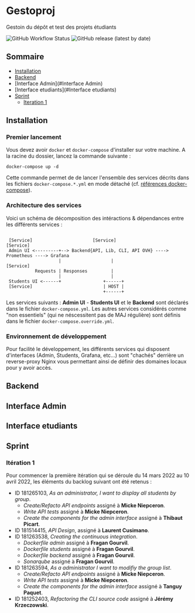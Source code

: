 # Gestoproj

Gestoin du dépôt et test des projets étudiants

![GitHub Workflow Status](https://img.shields.io/github/workflow/status/INSSET/m1_2021_2022-kraken/admin.yaml) ![GitHub release (latest by date)](https://img.shields.io/github/v/release/NSSET/m1_2021_2022-kraken?color=#56C230)

## Sommaire

* [Installation](#Installation)
* [Backend](#Backend)
* [Interface Admin](#Interface Admin)
* [Interface etudiants](#Interface etudiants)
* [Sprint](#Sprint)
  * [Iteration 1](#Interation_1)


## Installation

### Premier lancement

Vous devez avoir `docker` et `docker-compose` d'installer sur votre machine. A la racine du dossier, lancez la commande suivante :  

```shell
docker-compose up -d
```

Cette commande permet de de lancer l'ensemble des services décrits dans les fichiers `docker-compose.*.yml` en mode détaché (cf. [références docker-compose](https://docs.docker.com/compose/reference/)).

### Architecture des services

Voici un schéma de décomposition des intéractions & dépendances entre les différents services :

```
  
 [Service]                       [Service]                                      [Service]
 Admin UI <---------+--> Backend{API, Lib, CLI, API OVH} ----> Prometheus ----> Grafana
                    |                   |                      [Service]    
           Requests | Responses         |
                    |                   |
 Students UI <------+                +------+
 [Service]                           | HOST |
                                     +------+
```

Les services suivants : **Admin UI** - **Students UI** et le **Backend** sont déclarés dans le fichier `docker-compose.yml`. Les autres services considérés comme "non essentiels" (qui ne néscessitent pas de MAJ régulière) sont définis dans le fichier
`docker-compose.override.yml`.

### Environnement de développement

Pour facilité le développement, les différents services qui disposent d'interfaces (Admin, Students, Grafana, etc...) sont "chachés" derrière un reverse-proxy Nginx vous permettant ainsi de définir
des domaines locaux pour y avoir accès.

## Backend

## Interface Admin

## Interface etudiants

## Sprint
### Itération 1
Pour commencer la première itération qui se déroule du 14 mars 2022 au 10 avril 2022, les éléments du backlog suivant ont été retenus :
- ID 181265103, <em>As an administrator, I want to display all students by group</em>.
    - <em>Create/Refacto API endpoints</em> assigné à **Micke Niepceron**.
    - <em>Write API tests</em> assigné à **Micke Niepceron**.
    - <em>Create the components for the admin interface</em> assigné à **Thibaut Picart**.
- ID 181514415, <em>API Design</em>, assigné à **Laurent Cusimano**.
- ID 181263538, <em>Creating the continuous integration</em>.
  - <em>Dockerfile admin</em> assigné à **Fragan Gourvil**.
  - <em>Dockerfile students</em> assigné à **Fragan Gourvil**.
  - <em>Dockerfile backend</em> assigné à **Fragan Gourvil**.
  - <em>Sonarqube</em> assigné à **Fragan Gourvil**.
- ID 181263594, <em>As a administrator I want to modifiy the group list</em>.
    - <em>Create/Refacto API endpoints</em> assigné à **Micke Niepceron**.
    - <em>Write API tests</em> assigné à **Micke Niepceron**.
    - <em>Create the components for the admin interface</em> assigné à **Tanguy Paquet**.
- ID 181252403, <em>Refactoring the CLI source code</em> assigné à **Jérémy Krzeczowski**.